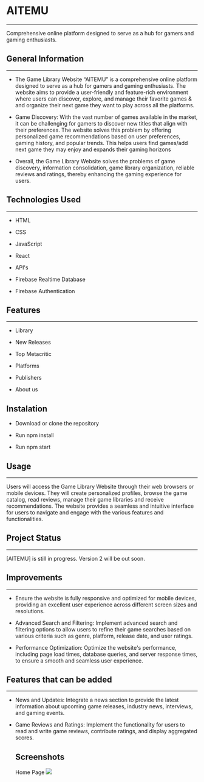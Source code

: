 <h1>AITEMU</h1>
<hr><p>Comprehensive online platform designed to serve as a hub for gamers and gaming enthusiasts.</p><h2>General Information</h2>
<hr><ul>
<li>The Game Library Website “AITEMU” is a comprehensive online platform designed to serve as a hub for gamers and gaming enthusiasts. The website aims to provide a user-friendly and feature-rich environment where users can discover, explore, and manage their favorite games &amp; and organize their next game they want to play across all the platforms.</li>
</ul><ul>
<li>Game Discovery: With the vast number of games available in the market, it can be challenging for gamers to discover new titles that align with their preferences. The website solves this problem by offering personalized game recommendations based on user preferences, gaming history, and popular trends. This helps users find games/add next game they may enjoy and expands their gaming horizons</li>
</ul><ul>
<li>Overall, the Game Library Website solves the problems of game discovery, information consolidation, game library organization, reliable reviews and ratings, thereby enhancing the gaming experience for users.</li>
</ul><h2>Technologies Used</h2>
<hr><ul>
<li>HTML</li>
</ul><ul>
<li>CSS</li>
</ul><ul>
<li>JavaScript</li>
</ul><ul>
<li>React</li>
</ul><ul>
<li>API's</li>
</ul><ul>
<li>Firebase Realtime Database</li>
</ul><ul>
<li>Firebase Authentication</li>
</ul><h2>Features</h2>
<hr><ul>
<li>Library</li>
</ul><ul>
<li>New Releases</li>
</ul><ul>
<li>Top Metacritic</li>
</ul><ul>
<li>Platforms</li>
</ul><ul>
<li>Publishers</li>
</ul><ul>
<li>About us</li>

</ul><h2>Instalation</h2><ul>
<li>Download or clone the repository</li>
</ul><ul>
<li>Run npm install</li>
</ul><ul>
<li>Run npm start</li>
</ul><h2>Usage</h2>
<hr><p>Users will access the Game Library Website through their web browsers or mobile devices. They will create personalized profiles, browse the game catalog, read reviews, manage their game libraries and receive recommendations. The website provides a seamless and intuitive interface for users to navigate and engage with the various features and functionalities.</p><h2>Project Status</h2>
<hr><p>[AITEMU] is still in progress. Version 2 will be out soon.</p><h2>Improvements</h2>
<hr><ul>
<li>Ensure the website is fully responsive and optimized for mobile devices, providing an excellent user experience across different screen sizes and resolutions.</li>
</ul><ul>
<li>Advanced Search and Filtering: Implement advanced search and filtering options to allow users to refine their game searches based on various criteria such as genre, platform, release date, and user ratings.</li>
</ul><ul>
<li>Performance Optimization: Optimize the website's performance, including page load times, database queries, and server response times, to ensure a smooth and seamless user experience.</li>
</ul><h2>Features that can be added</h2>
<hr><ul>
<li>News and Updates: Integrate a news section to provide the latest information about upcoming game releases, industry news, interviews, and gaming events.</li>
</ul><ul>
<li>Game Reviews and Ratings: Implement the functionality for users to read and write game reviews, contribute ratings, and display aggregated scores.</li>
<h2>Screenshots</h2>
Home Page
<img src="https://github.com/Thomasvovk/AITEMU/assets/127060122/9c480129-3645-4aae-ae38-f2f994f06b1f">
